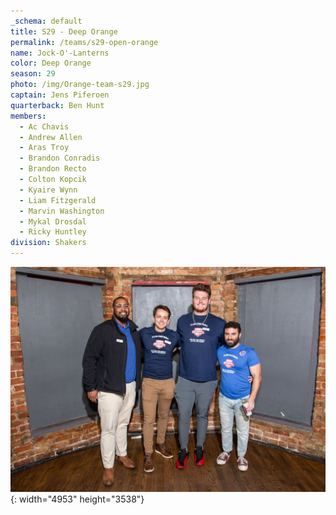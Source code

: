 ```yaml
---
_schema: default
title: S29 - Deep Orange
permalink: /teams/s29-open-orange
name: Jock-O'-Lanterns
color: Deep Orange
season: 29
photo: /img/Orange-team-s29.jpg
captain: Jens Piferoen
quarterback: Ben Hunt
members:
  - Ac Chavis
  - Andrew Allen
  - Aras Troy
  - Brandon Conradis
  - Brandon Recto
  - Colton Kopcik
  - Kyaire Wynn
  - Liam Fitzgerald
  - Marvin Washington
  - Mykal Drosdal
  - Ricky Huntley
division: Shakers
---
```

![](/img/da2-7066.jpg){: width="4953" height="3538"}